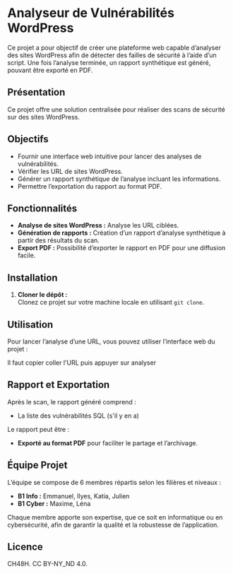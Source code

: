 # Analyseur de Vulnérabilités WordPress

Ce projet a pour objectif de créer une plateforme web capable d’analyser des sites WordPress afin de détecter des failles de sécurité à l’aide d’un script. Une fois l’analyse terminée, un rapport synthétique est généré, pouvant être exporté en PDF.

## Présentation

Ce projet offre une solution centralisée pour réaliser des scans de sécurité sur des sites WordPress. 

## Objectifs

- Fournir une interface web intuitive pour lancer des analyses de vulnérabilités.
- Vérifier les URL de sites WordPress.
- Générer un rapport synthétique de l’analyse incluant les informations.
- Permettre l’exportation du rapport au format PDF.

## Fonctionnalités

- **Analyse de sites WordPress :** Analyse les URL ciblées.
- **Génération de rapports :** Création d’un rapport d’analyse synthétique à partir des résultats du scan.
- **Export PDF :** Possibilité d’exporter le rapport en PDF pour une diffusion facile.

## Installation

1. **Cloner le dépôt :**  
   Clonez ce projet sur votre machine locale en utilisant `git clone`.

## Utilisation

Pour lancer l’analyse d’une URL, vous pouvez utiliser l’interface web du projet : 

Il faut copier coller l'URL puis appuyer sur analyser

## Rapport et Exportation

Après le scan, le rapport généré comprend :

- La liste des vulnérabilités SQL (s'il y en a)

Le rapport peut être :
- **Exporté au format PDF** pour faciliter le partage et l’archivage.

## Équipe Projet

L’équipe se compose de 6 membres répartis selon les filières et niveaux :

- **B1 Info :** Emmanuel, Ilyes, Katia, Julien
- **B1 Cyber :** Maxime, Léna

Chaque membre apporte son expertise, que ce soit en informatique ou en cybersécurité, afin de garantir la qualité et la robustesse de l’application.

## Licence

CH48H. CC BY-NY_ND 4.0.
